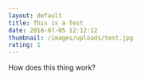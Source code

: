 ```yaml
---
layout: default
title: This is a Test
date: 2018-07-05 12:12:12
thumbnail: /images/uploads/test.jpg
rating: 1
---
```


How does this thing work?
